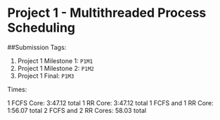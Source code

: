# Project 1 -  Multithreaded Process Scheduling

##Submission Tags:

1. Project 1 Milestone 1: `P1M1`
1. Project 1 Milestone 2: `P1M2`
1. Project 1 Final: `P1M3`

Times:

1 FCFS Core: 3:47.12 total
1 RR Core: 3:47.12 total
1 FCFS and 1 RR Core: 1:56.07 total
2 FCFS and 2 RR Cores: 58.03 total
